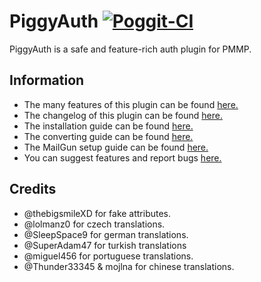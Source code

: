 # PiggyAuth [![Poggit-CI](https://poggit.pmmp.io/ci.badge/DaPigGuy/PiggyAuth/PiggyAuth/master)](https://poggit.pmmp.io/ci/DaPigGuy/PiggyAuth)
PiggyAuth is a safe and feature-rich auth plugin for PMMP.

## Information
 - The many features of this plugin can be found [here.](https://github.com/MCPEPIG/PiggyAuth/wiki/Features)
 - The changelog of this plugin can be found [here.](https://github.com/MCPEPIG/PiggyAuth/wiki/Changelog)
 - The installation guide can be found [here.](https://github.com/MCPEPIG/PiggyAuth/wiki/Installation)
 - The converting guide can be found [here.](https://github.com/MCPEPIG/PiggyAuth/wiki/Converting)
 - The MailGun setup guide can be found [here.](https://github.com/MCPEPIG/PiggyAuth/wiki/MailGun)
 - You can suggest features and report bugs [here.](https://github.com/MCPEPIG/PiggyAuth/issues/39)

## Credits
* @thebigsmileXD for fake attributes.
* @lolmanz0 for czech translations.
* @SleepSpace9 for german translations.
* @SuperAdam47 for turkish translations
* @miguel456 for portuguese translations.
* @Thunder33345 & mojlna for chinese translations.

